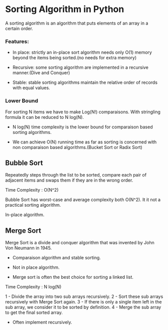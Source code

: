 # Sorting Algorithm in Python

A sorting algorithm is an algorithm that puts elements of an array in a certain order.

### Features:
- In place: strictly an in-place sort algorithm needs only O(1) memory beyond the items being sorted.(no needs for extra memory)

- Recursive: some sorting algorithm are implemented in a recursive manner.(Dive and Conquer)

- Stable: stable sorting algorithms maintain the relative order of records with equal values.

### Lower Bound

For sorting N items we have to make Log(N!) comparaisons. With stringling formula it can be reduced to N log(N).
- N log(N) time complexity is the lower bound for comparaison based sorting algorithms.

- We can achieve O(N) running time as far as sorting is concerned with non comparaison based algorithms.(Bucket Sort or Radix Sort)

## Bubble Sort

Repeatedly steps through the list to be sorted, compare each pair of adjacent items and swaps them if they are in the wrong order.

Time Complexity : O(N^2)

Bubble Sort has worst-case and average complexity both O(N^2). It it not a practical sorting algorithm.

In-place algorithm.

## Merge Sort

Merge Sort is a divide and conquer algorithm that was invented by John Von Neumann in 1945.

- Comparaison algorithm and stable sorting.

- Not in place algorithm.

- Merge sort is often the best choice for sorting a linked list.

Time Complexity : N log(N)

1 - Divide the array into two sub arrays recursively.
2 - Sort these sub arrays recursively with Merge Sort again.
3 - If there is only a single item left in the sub array, we consider it to be sorted by definition.
4 - Merge the sub array to get the final sorted array.

- Often implement recursively.
